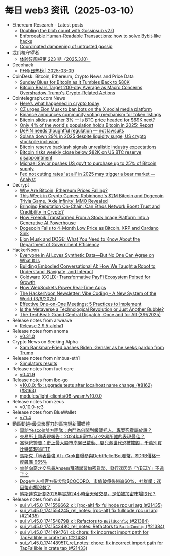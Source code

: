 # 每日 web3 资讯（2025-03-10）

- Ethereum Research - Latest posts
  - [Doubling the blob count with Gossipsub v2.0](https://ethresear.ch/t/doubling-the-blob-count-with-gossipsub-v2-0/21893#post_5)
  - [Enforceable Human-Readable Transactions: how to solve Bybit-like hacks](https://ethresear.ch/t/enforceable-human-readable-transactions-how-to-solve-bybit-like-hacks/21836?page=2#post_23)
  - [Coordinated dampening of untrusted gossip](https://ethresear.ch/t/coordinated-dampening-of-untrusted-gossip/21901#post_2)
- 龙爪槐守望者
  - [体验碎周报第 223 期（2025.3.10）](https://www.ftium4.com/ux-weekly-223.html)
- Decohack
  - [PH今日热榜 | 2025-03-09](https://decohack.com/producthunt-daily-2025-03-09/)
- CoinDesk: Bitcoin, Ethereum, Crypto News and Price Data
  - [Sunday Blues for Bitcoin as It Tumbles Back to $80K](https://www.coindesk.com/markets/2025/03/09/sunday-blues-for-bitcoin-as-it-tumbles-below-usd80k)
  - [Bitcoin Bears Target 200-day Average as Macro Concerns Overshadow Trump's Crypto-Related Actions](https://www.coindesk.com/markets/2025/03/09/bitcoin-bears-target-200-day-average-as-macro-concerns-overshadow-trump-s-crypto-related-actions)
- Cointelegraph.com News
  - [Here’s what happened in crypto today](https://cointelegraph.com/news/what-happened-in-crypto-today?utm_source=rss_feed&utm_medium=rss%3Ft%3D1741570204656&utm_campaign=rss_partner_inbound)
  - [CZ urges Elon Musk to ban bots on the X social media platform](https://cointelegraph.com/news/cz-urges-elon-musk-ban-bots-x?utm_source=rss_feed&utm_medium=rss%3Ft%3D1741570204656&utm_campaign=rss_partner_inbound)
  - [Binance announces community voting mechanism for token listings](https://cointelegraph.com/news/binance-community-voting-mechanism-token-listings?utm_source=rss_feed&utm_medium=rss%3Ft%3D1741570204656&utm_campaign=rss_partner_inbound)
  - [Bitcoin slides another 3% — Is BTC price headed for $69K next?](https://cointelegraph.com/news/bitcoin-slides-3-btc-price-69k-next?utm_source=rss_feed&utm_medium=rss%3Ft%3D1741570204656&utm_campaign=rss_partner_inbound)
  - [Only 4% of the world&#039;s population holds Bitcoin in 2025: Report](https://cointelegraph.com/news/only-4-world-population-holds-bitcoin-2025?utm_source=rss_feed&utm_medium=rss%3Ft%3D1741570204656&utm_campaign=rss_partner_inbound)
  - [DePIN needs thoughtful regulation — not lawsuits](https://cointelegraph.com/news/de-pin-needs-thoughtful-regulation?utm_source=rss_feed&utm_medium=rss%3Ft%3D1741570204656&utm_campaign=rss_partner_inbound)
  - [Solana down 29% in 2025 despite liquidity surge, US crypto stockpile inclusion](https://cointelegraph.com/news/solana-price-down-29-2025-liquidity-surge-us-crypto-stockpile?utm_source=rss_feed&utm_medium=rss%3Ft%3D1741570204656&utm_campaign=rss_partner_inbound)
  - [Bitcoin reserve backlash signals unrealistic industry expectations](https://cointelegraph.com/news/us-bitcoin-reserve-disappoints-investors-trump-crypto-summit?utm_source=rss_feed&utm_medium=rss%3Ft%3D1741570204656&utm_campaign=rss_partner_inbound)
  - [Bitcoin risks weekly close below $82K on US BTC reserve disappointment](https://cointelegraph.com/news/bitcoin-risks-close-below-82k-btc-reserve-disappointment?utm_source=rss_feed&utm_medium=rss%3Ft%3D1741570204656&utm_campaign=rss_partner_inbound)
  - [Michael Saylor pushes US gov’t to purchase up to 25% of Bitcoin supply](https://cointelegraph.com/news/strategy-michael-saylor-bitcoin-purchase-us-government-donald-trump?utm_source=rss_feed&utm_medium=rss%3Ft%3D1741570204656&utm_campaign=rss_partner_inbound)
  - [Fed not cutting rates &#039;at all&#039; in 2025 may trigger a bear market — Analyst](https://cointelegraph.com/news/federal-reserve-rate-cuts-delay-may-trigger-bear-market-analyst?utm_source=rss_feed&utm_medium=rss%3Ft%3D1741570204656&utm_campaign=rss_partner_inbound)
- Decrypt
  - [Why Are Bitcoin, Ethereum Prices Falling?](https://decrypt.co/309273/why-are-bitcoin-ethereum-prices-falling)
  - [This Week in Crypto Games: Robinhood's $2M Bitcoin and Dogecoin Trivia Game, 'Axie Infinity' MMO Revealed](https://decrypt.co/309053/this-week-crypto-games-robinhood-trivia-axie-infinity-mmo)
  - [Bringing Reputation On-Chain: Can Ethos Network Boost Trust and Credibility in Crypto?](https://decrypt.co/309231/ethos-network-on-chain-reputation-trust)
  - [How Freepik Transformed From a Stock Image Platform Into a Generative AI Powerhouse](https://decrypt.co/309153/freepik-transformed-generative-ai-powerhouse)
  - [Dogecoin Falls to 4-Month Low Price as Bitcoin, XRP and Cardano Sink](https://decrypt.co/309229/dogecoin-4-month-low-bitcoin-xrp-cardano)
  - [Elon Musk and DOGE: What You Need to Know About the Department of Government Efficiency](https://decrypt.co/291957/elon-musk-and-doge-what-you-need-to-know-about-the-department-of-government-efficiency)
- HackerNoon
  - [Everyone in AI Loves Synthetic Data—But No One Can Agree on What It Is](https://hackernoon.com/everyone-in-ai-loves-synthetic-databut-no-one-can-agree-on-what-it-is?source=rss)
  - [Building Embodied Conversational AI: How We Taught a Robot to Understand, Navigate, and Interact](https://hackernoon.com/building-embodied-conversational-ai-how-we-taught-a-robot-to-understand-navigate-and-interact?source=rss)
  - [Coldware (COLD): Transformative PayFi Ecosystem Poised for Growth](https://hackernoon.com/coldware-cold-transformative-payfi-ecosystem-poised-for-growth?source=rss)
  - [How WebSockets Power Real-Time Apps](https://hackernoon.com/how-websockets-power-real-time-apps?source=rss)
  - [The HackerNoon Newsletter: Vibe Coding - A New System of the World (3/9/2025)](https://hackernoon.com/3-9-2025-newsletter?source=rss)
  - [Effective One-on-One Meetings: 5 Practices to Implement](https://hackernoon.com/effective-one-on-one-meetings-5-practices-to-implement?source=rss)
  - [Is the Metaverse a Technological Revolution or Just Another Bubble?](https://hackernoon.com/is-the-metaverse-a-technological-revolution-or-just-another-bubble?source=rss)
  - [The TechBeat: Grand Central Dispatch, Once and for All  (3/9/2025)](https://hackernoon.com/3-9-2025-techbeat?source=rss)
- Release notes from arweave
  - [Release 2.9.5-alpha1](https://github.com/ArweaveTeam/arweave/releases/tag/N.2.9.5-alpha1)
- Release notes from anoma
  - [v0.31.0](https://github.com/anoma/anoma/releases/tag/v0.31.0)
- Crypto News on Seeking Alpha
  - [Sam Bankman-Fried bashes Biden, Gensler as he seeks pardon from Trump](https://seekingalpha.com/news/4418753-samuel-bankman-fried-bashes-biden-gensler-as-he-seeks-pardon-from-trump?utm_source=feed_news_crypto&utm_medium=referral&feed_item_type=news)
- Release notes from nimbus-eth1
  - [Simulators results](https://github.com/status-im/nimbus-eth1/releases/tag/sim-stat)
- Release notes from fuel-core
  - [v0.41.9](https://github.com/FuelLabs/fuel-core/releases/tag/v0.41.9)
- Release notes from ibc-go
  - [v10.0.0: fix: upgrade tests after localhost name change (#8162) (#8163)](https://github.com/cosmos/ibc-go/releases/tag/v10.0.0)
  - [modules/light-clients/08-wasm/v10.0.0](https://github.com/cosmos/ibc-go/releases/tag/modules%2Flight-clients%2F08-wasm%2Fv10.0.0)
- Release notes from zeus
  - [v0.10.0-rc3](https://github.com/ZeusLN/zeus/releases/tag/v0.10.0-rc3)
- Release notes from BlueWallet
  - [v7.1.4](https://github.com/BlueWallet/BlueWallet/releases/tag/v7.1.4)
- 動區動趨-最具影響力的區塊鏈新聞媒體
  - [專訪Yescoin雙方團隊：內鬥為何鬧到報警抓人、專案究竟屬於誰？](https://www.blocktempo.com/exclusive-interview-with-both-teams-from-yescoin/)
  - [交易所上幣表現報告：2024年9家中心化交易所誰的表現最佳？](https://www.blocktempo.com/which-centralized-exchange-performed-the-best-in-2024-among-the-nine-major-ones/)
  - [富爸爸警告：史上最大股市崩盤已啟動、嬰兒潮世代恐被摧毀，千萬別買比特幣現貨ETF](https://www.blocktempo.com/robert-kiyosaki-said-the-biggest-stock-market-crash-in-history-has-begun-threatening-the-baby-boomer-generation/)
  - [馬斯克「地表最強 AI」Grok自曝參與DebtReliefBot發幣，$DRB價格一度飆漲 965%](https://www.blocktempo.com/grok-revealed-its-involvement-in-issuing-debtreliefbot/)
  - [肯爺向奇才交易員Ansem拜師學習加密貨幣，發行迷因幣「YEEZY」不遠了？](https://www.blocktempo.com/ye-apprentices-under-genius-trader-ansem-to-learn-about-crypto/)
  - [Doge主人推官方柴犬幣$COCORO、市值破億後慘崩60%，社群嘆：迷因幣市場沒救了](https://www.blocktempo.com/doges-owner-launches-cocoro-drops-60-after-hitting-100m-market-cap/)
  - [納斯達克計劃2026年實施24小時全天候交易，是怕被加密市場取代？](https://www.blocktempo.com/nasdaq-plans-to-implement-24-hour-round-the-clock-trading-in-2026/)
- Release notes from sui
  - [sui_v1.45.0_1741559662_ci: [rpc-alt] fix fullnode rpc url arg (#21435)](https://github.com/MystenLabs/sui/releases/tag/sui_v1.45.0_1741559662_ci)
  - [sui_v1.45.0_1741554245_rel_notes: [rpc-alt] fix fullnode rpc url arg (#21435)](https://github.com/MystenLabs/sui/releases/tag/sui_v1.45.0_1741554245_rel_notes)
  - [sui_v1.45.0_1741548798_ci: Refactors to `BuildConfig` (#21384)](https://github.com/MystenLabs/sui/releases/tag/sui_v1.45.0_1741548798_ci)
  - [sui_v1.45.0_1741543480_rel_notes: Refactors to `BuildConfig` (#21384)](https://github.com/MystenLabs/sui/releases/tag/sui_v1.45.0_1741543480_rel_notes)
  - [sui_v1.45.0_1741494761_ci: chore: fix incorrect import path for TapFallible in crate tap (#21433)](https://github.com/MystenLabs/sui/releases/tag/sui_v1.45.0_1741494761_ci)
  - [sui_v1.45.0_1741489517_rel_notes: chore: fix incorrect import path for TapFallible in crate tap (#21433)](https://github.com/MystenLabs/sui/releases/tag/sui_v1.45.0_1741489517_rel_notes)
